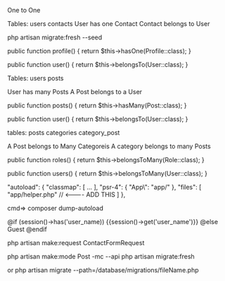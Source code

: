 One to One

Tables:
users
contacts
User has one Contact
Contact belongs to User

<!-- for seed with migrate -->

php artisan migrate:fresh --seed

<!-- One-to-One (1:1) Relationship: -->

<!-- Example: One user has one profile. -->

<!-- User Model: -->

public function profile()
{
return $this->hasOne(Profile::class);
}

<!-- Profile Model: -->

public function user()
{
return $this->belongsTo(User::class);
}

<!-- One to Many -->

Tables:
users
posts

User has many Posts
A Post belongs to a User

<!-- One-to-Many (1:N) Relationship: -->

<!-- Example: One user has multiple posts. -->

<!-- User Model: -->

public function posts()
{
return $this->hasMany(Post::class);
}

<!-- Post Model: -->

public function user()
{
return $this->belongsTo(User::class);
}

<!-- Many to Many -->

tables:
posts
categories
category_post

A Post belongs to Many Categoreis
A category belongs to many Posts

<!-- Many-to-Many (N:N) Relationship: -->
<!-- Example: A user can have multiple roles, and a role can be assigned to multiple users. -->

<!-- User Model: -->

public function roles()
{
return $this->belongsToMany(Role::class);
}

<!-- Role Model: -->

public function users()
{
return $this->belongsToMany(User::class);
}

<!-- Configuration of customer helper in Laravel -->

<!-- <?php

// Important Function

echo 'Hello';    //show every page -->

"autoload": {
"classmap": [
...
],
"psr-4": {
"App\\": "app/"
},
"files": [
"app/helper.php" // <---- ADD THIS
]
},

cmd=> composer dump-autoload

<!-- for session -->

@if (session()->has('user_name))
{{session()->get('user_name')}}
@else
Guest
@endif


<!-- for validation request class -->
php artisan make:request ContactFormRequest

<!-- for api -->
php artisan make:mode Post -mc --api
php artisan migrate:fresh

or 
php artisan migrate --path=/database/migrations/fileName.php
